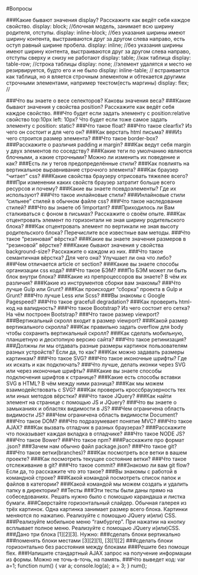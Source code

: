 #Вопросы

###Какие бывают значения display? Расскажите как ведёт себя каждое свойство.
display: block; //блочная модель, занимает всю ширину родителя, отступы.
display: inline-block; //без указания ширины имеют ширину контента, выстраиваются друг за другом слева направо, есть оступ равный ширине пробела. 
display: inline; //без указания ширины имеют ширину контента, выстраиваются друг за другом слева направо, отступы сверху и снизу не работают
display: table; //как таблица
display: table-row; //строка таблицы
display: none; //элемент удалятся и место не резирвируется, будто его и не было
display: inline-table; // встраивается как таблица, но я вляется строчным элементом и обтекается другими строчными элементами, например текстом(есть маргины)
display: flex; //

###Что вы знаете о весе селекторов? Каковы значения веса?
###Какие бывают значения у свойства position? Расскажите как ведёт себя каждое свойство.
###Что будет если задать элементу с position:relative свойство top:10px left: 10px? Что будет если тоже самое задать элементу с position: static?
###Что такое float?
###Что такое clearfix? Из чего он состоит и для чего он?
###Как верстать html письма?
###Из чего строится размер элемента?
###Что такое border-box?
###Расскажите о различия padding и margin?
###Как ведут себя margin у двух элементов по соседству?
###Какие теги по умолчанию являются блочными, а какие строчными? Можно ли изменить их поведение и как?
###Есть ли у тегов предопределённые стили?
###Как повлиять на вертикальное выравнивание строчного элемента?
###Как браузер “читает” css?
###Какие свойства браузеру отрисовать тяжелее всего?
###При изменении каких свойств браузер затратит больше всего ресурсов и почему?
###Какие вы знаете псевдоэлементы? Где их используют?
###Что такое инлайновые стили?
###Инлайновые стили “сильнее” стилей в обычном файле css?
###Что такое наследование стилей?
###Что вы знаете об !important?
###Приходилось ли Вам сталкиваться с фоном в письмах? Расскажите о своём опыте.
###Как отцентровать элемент по горизонтали не зная ширину родительского блока?
###Как отцентровать элемент по вертикали не зная высоту родительского блока? Перечислите все известные вам методы.
###Что такое “резиновая” вёрстка?
###Какие вы знаете значения размеров в “резиновой” вёрстке?
###Какие бывают значения у свойства background-size? Расскажите о каждом из них.
###Что такое семантичная вёрстка? Для чего она? Улучшает ли она что либо?
###Чем отличается article от section?
###Какие вы знаете способы организации css кода?
###Что такое БЭМ?
###По БЭМ может ли быть блок внутри блока?
###Какие из препроцессоров вы знаете? В чём их различия?
###Какие из инструментов сборки вам знакомы?
###Что лучше Gulp или Grunt?
###Как происходит “сборка” проекта в Gulp и Grunt?
###Что лучше Less или Scss?
###Вы знакомы с Google Pagespeed?
###Что такое gracefull degradation?
###Как проверить html-код на валидность?
###Что такое Bootstrap? Из чего состоит его сетка? На чём построен Bootstrap?
###Что такое размер viewport?
###Вертикальный скролл входит в размер viewport?
###Какой размер вертикального скролла?
###Как правильно задать overflow для body чтобы сохранить вертикальный скролл?
###Как сделать мобильную, планшетную и десктопную версию сайта?
###Что такое ретинизация?
###Должны ли мы отдавать разные размеры картинок пользователям разных устройств? Если да, то как?
###Как можно задавать размеры картинкам?
###Что такое SVG?
###Что такое иконочные шрифты? Где их искать и как подключать?
###Что лучше, делать иконки через SVG или через иконочные шрифты?
###Какие вы знаете способы подключения шрифтов к странице?
###Какие есть способы вставки SVG в HTML? В чём между ними разница?
###Как мы можем взаимодействовать с SVG?
###Как проверить кроссбраузерность тех или иных методов вёрстки?
###Что такое JQuery?
###Как найти элемент на странице с помощью JS и JQuery?
###Что вы знаете о замыканиях и областях видимости в JS?
###Чем ограничена область видимости JS?
###Чем ограничена область видимости Document?
###Что такое DOM?
###Что подразумевает понятие MVC?
###Что такое AJAX?
###Как вызвать отладчик в разных браузерах?
###Расскажите что показывает каждая вкладка в отладчике?
###Что такое NODE JS?
###Что такое Bower?
###Что такое npm?
###Расскажите про формат .json?
###Зачем нам обычно файл package.json?
###Что такое git?
###Что такое ветки(branches)?
###Как посмотреть все ветки в вашем проекте?
###Как посмотреть текущее состояние ветки?
###Что такое отслеживание в git?
###Что такое commit?
###Знакомо ли вам git flow? Если да, то расскажите что это такое?
###Вы знакомы с работой в командной строке?
###Какой командой посмотреть список папок и файлов в категории?
###Какой командой мы можем создать и удалить папку в директории?
##Тесты
###Эти тесты были даны прямо на собеседованиях. Решать нужно было с помощью карандаша и листка бумаги.
###Сверстайте горизонтальный слайдер. Обычная галерея из трёх картинок. Одна картинка занимает размер всего блока. Картинки меняются по нажатию. Реализуйте с помощью JQuery и(или) CSS.
###Реализуйте мобильное меню “гамбургер”. При нажатии на кнопку всплывает полное меню. Реализуйте с помощью JQuery и(или)CSS.
###Дано три блока [1][2][3]. Нужно:
###сделать блоки вертикально
###поменять блоки местами [3][2][1], [3][1][2]
###сделать блоки горизонтально без расстояния между блоками
###Решите без помощи flex.
###Напишите стандартный AJAX запрос на получение информации из формы. Можно не точь-в-точь, на память.
###Что выведет код:
var a=1;
function num() {
var a;
console.log(a);
a = 3;
}
num();